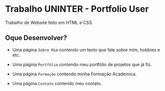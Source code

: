 # Trabalho UNINTER - Portfolio User

Trabalho de Website feito em HTML e CSS.

## Oque Desenvolver?

- Uma página `Sobre Mim` contendo um texto que fale sobre mim, hobbies e etc.

- Uma página `Portfólio` contendo meu portfólio de projetos que já fiz.

- Uma página `Formação` contendo minha Formação Academica.

- Uma página `Contato` contendo meu contato.